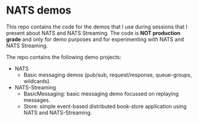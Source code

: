 # NATS demos
This repo contains the code for the demos that I use during sessions that I present about NATS and NATS Streaming.
The code is **NOT production grade** and only for demo purposes and for experimenting with NATS and NATS Streaming.

The repo contains the following demo projects:
- NATS
  - Basic messaging demos (pub/sub, request/response, queue-groups, wildcards).
- NATS-Streaming
  - BasicMessaging: basic messaging demo focussed on replaying messages.
  - Store: simple event-based distributed book-store application using NATS and NATS-Streaming.
